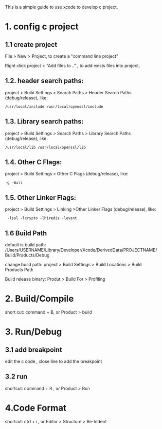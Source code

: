 <!---
markmeta_author: wongoo
markmeta_date: 2017-04-27
markmeta_title: how to use xcode to develop c project
markmeta_categories: experience
markmeta_tags: xcode,c,ide
-->


This is a simple guide to use xcode to develop c project.

# 1. config c project

## 1.1 create project

File > New > Project, to create a "command line project"

Right click project > "Add files to .." , to add exists files into project.

## 1.2. header search paths:
project > Build Settings > Search Paths > Header Search Paths (debug/release), like:

```
/usr/local/include /usr/local/openssl/include
```

## 1.3. Library search paths:
project > Build Settings > Search Paths > Library Search Paths (debug/release), like:

```
/usr/local/lib /usr/local/openssl/lib
```

## 1.4. Other C Flags:
project > Build Settings > Other C Flags (debug/release), like:

```
-g -Wall
```


## 1.5. Other Linker Flags:
project > Build Settings > Linking >Other Linker Flags (debug/release), like:

```
 -lssl -lcrypto -lhiredis -levent
```

## 1.6 Build Path

default is build path: /Users/USERNAME/Library/Developer/Xcode/DerivedData/PROJECTNAME/Build/Products/Debug

change build path: project > Build Settings > Build Locations > Build Products Path

Build release binary: Produt > Build For > Profiling

# 2. Build/Compile

short cut: command + B, or Product > build

# 3. Run/Debug

## 3.1 add breakpoint

edit the c code , close line to add the breakpoint

## 3.2 run

shortcut: command + R , or Product > Run

# 4.Code Format

shortcut: ctrl + i , or Editor > Structure > Re-Indent




